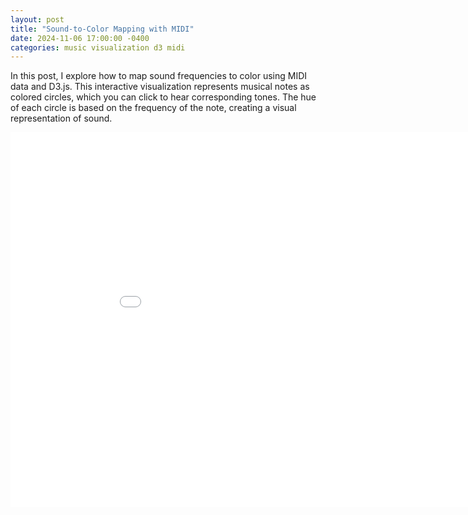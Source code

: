 ```yaml
---
layout: post
title: "Sound-to-Color Mapping with MIDI"
date: 2024-11-06 17:00:00 -0400
categories: music visualization d3 midi
---
```


In this post, I explore how to map sound frequencies to color using MIDI data and D3.js. This interactive visualization represents musical notes as colored circles, which you can click to hear corresponding tones. The hue of each circle is based on the frequency of the note, creating a visual representation of sound.

<!-- Embed the visualization via iframe -->
<div style="text-align: center;">
    <iframe src="/assets/sound-to-color.html" width="950" height="600" frameborder="0"></iframe>
</div>
